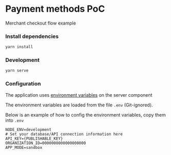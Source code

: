 # Payment methods PoC
Merchant checkout flow example

### Install dependencies
```bash
yarn install
```

### Development
```bash
yarn serve
```

### Configuration
The application uses [environment variables](https://cli.vuejs.org/guide/mode-and-env.html#modes) on the server component

The environment variables are loaded from the file `.env` (Git-ignored).

Below is an example of how to config the environment variables, copy them into `.env`

```dotenv
NODE_ENV=development
# Set your database/API connection information here
API_KEY={PUBLISHABLE_KEY}
ORGANIZATION_ID=0000000000000000000
APP_MODE=sandbox
```

